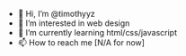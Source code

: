 - 👋 Hi, I’m @timothyyz
- 👀 I’m interested in web design
- 🌱 I’m currently learning html/css/javascript 
- 📫 How to reach me [N/A for now]

<!---
timothyyz/timothyyz is a ✨ special ✨ repository because its `README.md` (this file) appears on your GitHub profile.
You can click the Preview link to take a look at your changes.
--->
